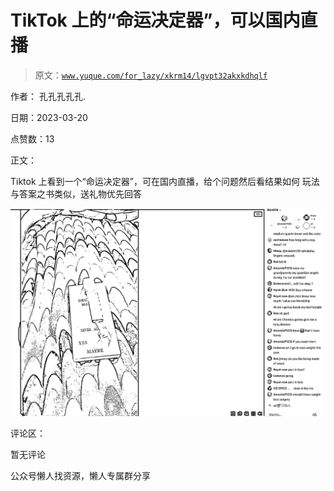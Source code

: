 # TikTok 上的“命运决定器”，可以国内直播

> 原文：[`www.yuque.com/for_lazy/xkrm14/lgvpt32akxkdhqlf`](https://www.yuque.com/for_lazy/xkrm14/lgvpt32akxkdhqlf)



作者： 孔孔孔孔孔.



日期：2023-03-20



点赞数：13



正文：



Tiktok 上看到一个“命运决定器”，可在国内直播，给个问题然后看结果如何 玩法与答案之书类似，送礼物优先回答



![](img/a7fc9af1ad36e0e5f06ee8b7a8b2239f.png)



评论区：



暂无评论



公众号懒人找资源，懒人专属群分享

